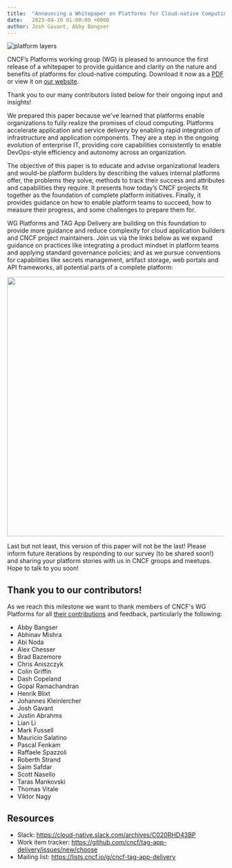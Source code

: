 ```yaml
---
title:  "Announcing a Whitepaper on Platforms for Cloud-native Computing"
date:   2023-04-10 01:00:00 +0000
author: Josh Gavant, Abby Bangser 
---
```


![platform layers](../assets/platforms-pyramid.png)

CNCF’s Platforms working group (WG) is pleased to announce the first release of
a whitepaper to provide guidance and clarity on the nature and benefits of
platforms for cloud-native computing. Download it now as a
[PDF](https://github.com/cncf/tag-app-delivery/raw/main/platforms-whitepaper/v1/assets/platforms-def-v1.0.pdf)
or view it on [our website](https://appdelivery.cncf.io/whitepapers/platforms).

Thank you to our many contributors listed below for their ongoing input and
insights!

We prepared this paper because we've learned that platforms enable organizations
to fully realize the promises of cloud computing. Platforms accelerate
application and service delivery by enabling rapid integration of infrastructure
and application components. They are a step in the ongoing evolution of
enterprise IT, providing core capabilities consistently to enable DevOps-style
efficiency and autonomy across an organization.

The objective of this paper is to educate and advise organizational leaders and
would-be platform builders by describing the values internal platforms offer,
the problems they solve, methods to track their success and attributes and
capabilities they require. It presents how today’s CNCF projects fit together as
the foundation of complete platform initiatives. Finally, it provides guidance
on how to enable platform teams to succeed, how to measure their progress, and
some challenges to prepare them for.

WG Platforms and TAG App Delivery are building on this foundation to provide
more guidance and reduce complexity for cloud application builders and CNCF
project maintainers. Join us via the links below as we expand guidance on
practices like integrating a product mindset in platform teams and applying
standard governance policies; and as we pursue conventions for capabilities like
secrets management, artifact storage, web portals and API frameworks, all
potential parts of a complete platform:

<img src="../assets/platform_components.png" width=600px />

Last but not least, this version of this paper will not be the last! Please
inform future iterations by responding to our survey (to be shared soon!) and
sharing your platform stories with us in CNCF groups and meetups. Hope to talk
to you soon!

## Thank you to our contributors!

As we reach this milestone we want to thank members of CNCF's WG Platforms for all
[their contributions](https://github.com/cncf/tag-app-delivery/commits/main/platforms-whitepaper)
and feedback, particularly the following:

- Abby Bangser
- Abhinav Mishra
- Abi Noda
- Alex Chesser
- Brad Bazemore
- Chris Aniszczyk
- Colin Griffin
- Dash Copeland
- Gopal Ramachandran
- Henrik Blixt
- Johannes Kleinlercher
- Josh Gavant
- Justin Abrahms
- Lian Li
- Mark Fussell
- Mauricio Salatino
- Pascal Fenkam
- Raffaele Spazzoli
- Roberth Strand
- Saim Safdar
- Scott Nasello
- Taras Mankovski
- Thomas Vitale
- Viktor Nagy

## Resources

- Slack: <https://cloud-native.slack.com/archives/C020RHD43BP>
- Work item tracker: <https://github.com/cncf/tag-app-delivery/issues/new/choose>
- Mailing list: <https://lists.cncf.io/g/cncf-tag-app-delivery>
